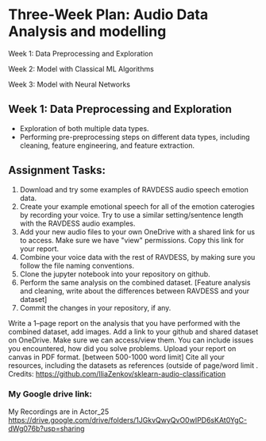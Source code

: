 # Three-Week Plan: Audio Data Analysis and modelling
Week 1: Data Preprocessing and Exploration

Week 2: Model with Classical ML Algorithms

Week 3: Model with Neural Networks


## Week 1: Data Preprocessing and Exploration
- Exploration of both multiple data types.
- Performing pre-preprocessing steps on different data types, including cleaning, feature engineering, and feature extraction.


## Assignment Tasks:
1. Download and try some examples of RAVDESS audio speech emotion data.
2. Create your example emotional speech for all of the emotion caterogies by recording your voice. Try to use a similar setting/sentence length with the RAVDESS audio examples.
3. Add your new audio files to your own OneDrive with a shared link for us to access. Make sure we have "view" permissions. Copy this link for your report.
4. Combine your voice data with the rest of RAVDESS, by making sure you follow the file naming conventions.
5. Clone the jupyter notebook into your repository on github.
6. Perform the same analysis on the combined dataset. [Feature analysis and cleaning, write about the differences between RAVDESS and your dataset]
7. Commit the changes in your repository, if any.

Write a 1–page report on the analysis that you have performed with the combined dataset, add images. Add a link to your github and shared dataset on OneDrive. Make sure we can access/view them. You can include issues you encountered, how did you solve problems. Upload your report on canvas in PDF format. [between 500-1000 word limit] Cite all your resources, including the datasets as references (outside of page/word limit
.
Credits: https://github.com/IliaZenkov/sklearn-audio-classification

### My Google drive link:
My Recordings are in Actor_25
https://drive.google.com/drive/folders/1JGkvQwyQvO0wIPD6sKAt0YgC-dWg076b?usp=sharing

